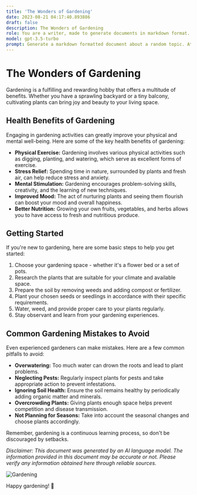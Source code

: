 ```yaml
---
title: 'The Wonders of Gardening'
date: 2023-08-21 04:17:40.893886
draft: false
description: The Wonders of Gardening
role: You are a writer, made to generate documents in markdown format. It is very important that all of the documents you generate are in valid markdown format.
model: gpt-3.5-turbo
prompt: Generate a markdown formatted document about a random topic. At the bottom, include a disclaimer explaining that the document was generated by you. The first line of the document should be the title. Make sure that the entire document is in proper markdown format, using a mix of various tags to make the document visually appealing.
---
```


# The Wonders of Gardening

Gardening is a fulfilling and rewarding hobby that offers a multitude of benefits. Whether you have a sprawling backyard or a tiny balcony, cultivating plants can bring joy and beauty to your living space. 

## Health Benefits of Gardening

Engaging in gardening activities can greatly improve your physical and mental well-being. Here are some of the key health benefits of gardening:

- **Physical Exercise:** Gardening involves various physical activities such as digging, planting, and watering, which serve as excellent forms of exercise.
- **Stress Relief:** Spending time in nature, surrounded by plants and fresh air, can help reduce stress and anxiety.
- **Mental Stimulation:** Gardening encourages problem-solving skills, creativity, and the learning of new techniques.
- **Improved Mood:** The act of nurturing plants and seeing them flourish can boost your mood and overall happiness.
- **Better Nutrition:** Growing your own fruits, vegetables, and herbs allows you to have access to fresh and nutritious produce.

## Getting Started

If you're new to gardening, here are some basic steps to help you get started:

1. Choose your gardening space - whether it's a flower bed or a set of pots.
2. Research the plants that are suitable for your climate and available space.
3. Prepare the soil by removing weeds and adding compost or fertilizer.
4. Plant your chosen seeds or seedlings in accordance with their specific requirements.
5. Water, weed, and provide proper care to your plants regularly.
6. Stay observant and learn from your gardening experiences.

## Common Gardening Mistakes to Avoid

Even experienced gardeners can make mistakes. Here are a few common pitfalls to avoid:

- **Overwatering:** Too much water can drown the roots and lead to plant problems.
- **Neglecting Pests:** Regularly inspect plants for pests and take appropriate action to prevent infestations.
- **Ignoring Soil Health:** Ensure the soil remains healthy by periodically adding organic matter and minerals.
- **Overcrowding Plants:** Giving plants enough space helps prevent competition and disease transmission.
- **Not Planning for Seasons:** Take into account the seasonal changes and choose plants accordingly.

Remember, gardening is a continuous learning process, so don't be discouraged by setbacks. 

*Disclaimer: This document was generated by an AI language model. The information provided in this document may be accurate or not. Please verify any information obtained here through reliable sources.*

![Gardening](https://example.com/gardening-image.jpg)

Happy gardening! 🌺